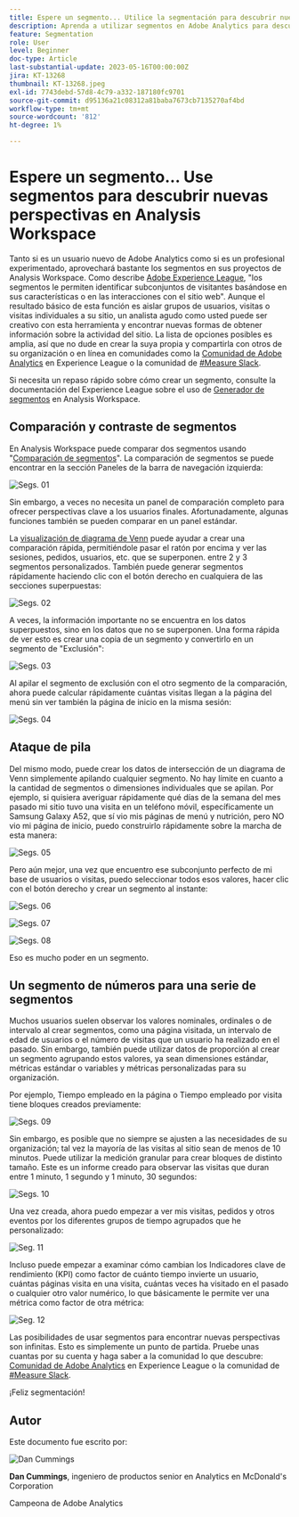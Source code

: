 ```yaml
---
title: Espere un segmento... Utilice la segmentación para descubrir nuevas perspectivas en Analysis Workspace
description: Aprenda a utilizar segmentos en Adobe Analytics para descubrir nuevas perspectivas desde las visualizaciones de Analysis Workspace y las tablas de forma libre.
feature: Segmentation
role: User
level: Beginner
doc-type: Article
last-substantial-update: 2023-05-16T00:00:00Z
jira: KT-13268
thumbnail: KT-13268.jpeg
exl-id: 7743debd-57d8-4c79-a332-187180fc9701
source-git-commit: d95136a21c08312a81baba7673cb7135270af4bd
workflow-type: tm+mt
source-wordcount: '812'
ht-degree: 1%

---
```


# Espere un segmento... Use segmentos para descubrir nuevas perspectivas en Analysis Workspace

Tanto si es un usuario nuevo de Adobe Analytics como si es un profesional experimentado, aprovechará bastante los segmentos en sus proyectos de Analysis Workspace. Como describe [Adobe Experience League](https://experienceleague.adobe.com/docs/analytics/components/segmentation/seg-overview.html?lang=es), &quot;los segmentos le permiten identificar subconjuntos de visitantes basándose en sus características o en las interacciones con el sitio web&quot;. Aunque el resultado básico de esta función es aislar grupos de usuarios, visitas o visitas individuales a su sitio, un analista agudo como usted puede ser creativo con esta herramienta y encontrar nuevas formas de obtener información sobre la actividad del sitio. La lista de opciones posibles es amplia, así que no dude en crear la suya propia y compartirla con otros de su organización o en línea en comunidades como la [Comunidad de Adobe Analytics](https://experienceleaguecommunities.adobe.com/t5/adobe-analytics/ct-p/adobe-analytics-community?profile.language=es) en Experience League o la comunidad de [#Measure Slack](https://www.measure.chat/).

Si necesita un repaso rápido sobre cómo crear un segmento, consulte la documentación del Experience League sobre el uso de [Generador de segmentos](https://experienceleague.adobe.com/docs/analytics/components/segmentation/segmentation-workflow/seg-build.html?lang=en) en Analysis Workspace.

## Comparación y contraste de segmentos

En Analysis Workspace puede comparar dos segmentos usando &quot;[Comparación de segmentos](https://experienceleague.adobe.com/docs/analytics/analyze/analysis-workspace/panels/segment-comparison/segment-comparison.html?lang=es)&quot;. La comparación de segmentos se puede encontrar en la sección Paneles de la barra de navegación izquierda:

![Segs. 01](assets/seg01.png)

Sin embargo, a veces no necesita un panel de comparación completo para ofrecer perspectivas clave a los usuarios finales. Afortunadamente, algunas funciones también se pueden comparar en un panel estándar.

La [visualización de diagrama de Venn](https://experienceleague.adobe.com/docs/analytics/analyze/analysis-workspace/visualizations/venn.html?lang=es) puede ayudar a crear una comparación rápida, permitiéndole pasar el ratón por encima y ver las sesiones, pedidos, usuarios, etc. que se superponen. entre 2 y 3 segmentos personalizados. También puede generar segmentos rápidamente haciendo clic con el botón derecho en cualquiera de las secciones superpuestas:

![Segs. 02](assets/s02.png)

A veces, la información importante no se encuentra en los datos superpuestos, sino en los datos que no se superponen. Una forma rápida de ver esto es crear una copia de un segmento y convertirlo en un segmento de &quot;Exclusión&quot;:

![Segs. 03](assets/s03.png)

Al apilar el segmento de exclusión con el otro segmento de la comparación, ahora puede calcular rápidamente cuántas visitas llegan a la página del menú sin ver también la página de inicio en la misma sesión:

![Segs. 04](assets/s04.png)

## Ataque de pila

Del mismo modo, puede crear los datos de intersección de un diagrama de Venn simplemente apilando cualquier segmento. No hay límite en cuanto a la cantidad de segmentos o dimensiones individuales que se apilan. Por ejemplo, si quisiera averiguar rápidamente qué días de la semana del mes pasado mi sitio tuvo una visita en un teléfono móvil, específicamente un Samsung Galaxy A52, que sí vio mis páginas de menú y nutrición, pero NO vio mi página de inicio, puedo construirlo rápidamente sobre la marcha de esta manera:

![Segs. 05](assets/s05.png)

Pero aún mejor, una vez que encuentro ese subconjunto perfecto de mi base de usuarios o visitas, puedo seleccionar todos esos valores, hacer clic con el botón derecho y crear un segmento al instante:

![Segs. 06](assets/s06.png)

![Segs. 07](assets/s07.png)

![Segs. 08](assets/s08.png)

Eso es mucho poder en un segmento.

## Un segmento de números para una serie de segmentos

Muchos usuarios suelen observar los valores nominales, ordinales o de intervalo al crear segmentos, como una página visitada, un intervalo de edad de usuarios o el número de visitas que un usuario ha realizado en el pasado. Sin embargo, también puede utilizar datos de proporción al crear un segmento agrupando estos valores, ya sean dimensiones estándar, métricas estándar o variables y métricas personalizadas para su organización.

Por ejemplo, Tiempo empleado en la página o Tiempo empleado por visita tiene bloques creados previamente:

![Segs. 09](assets/s09.png)

Sin embargo, es posible que no siempre se ajusten a las necesidades de su organización; tal vez la mayoría de las visitas al sitio sean de menos de 10 minutos. Puede utilizar la medición granular para crear bloques de distinto tamaño. Este es un informe creado para observar las visitas que duran entre 1 minuto, 1 segundo y 1 minuto, 30 segundos:

![Segs. 10](assets/s10.png)

Una vez creada, ahora puedo empezar a ver mis visitas, pedidos y otros eventos por los diferentes grupos de tiempo agrupados que he personalizado:

![Seg. 11](assets/s11.png)

Incluso puede empezar a examinar cómo cambian los Indicadores clave de rendimiento (KPI) como factor de cuánto tiempo invierte un usuario, cuántas páginas visita en una visita, cuántas veces ha visitado en el pasado o cualquier otro valor numérico, lo que básicamente le permite ver una métrica como factor de otra métrica:

![Seg. 12](assets/s12.png)

Las posibilidades de usar segmentos para encontrar nuevas perspectivas son infinitas. Esto es simplemente un punto de partida. Pruebe unas cuantas por su cuenta y haga saber a la comunidad lo que descubre: [Comunidad de Adobe Analytics](https://experienceleaguecommunities.adobe.com/t5/adobe-analytics/ct-p/adobe-analytics-community?profile.language=es) en Experience League o la comunidad de [#Measure Slack](https://www.measure.chat/).

¡Feliz segmentación!

## Autor

Este documento fue escrito por:

![Dan Cummings](assets/seg13.png)

**Dan Cummings**, ingeniero de productos senior en Analytics en McDonald&#39;s Corporation

Campeona de Adobe Analytics
